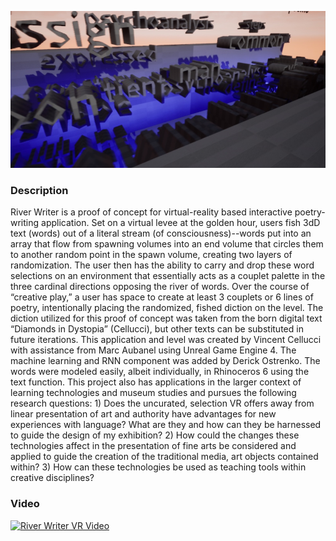 ![River Writer VR Header](/header.jpg)

### Description 
River Writer is a proof of concept for virtual-reality based interactive poetry-writing application. Set on a virtual levee at the golden hour, users fish 3dD text (words) out of a literal stream (of consciousness)--words put into an array that flow from spawning volumes into an end volume that circles them to another random point in the spawn volume, creating two layers of randomization. The user then has the ability to carry and drop these word selections on an environment that essentially acts as a couplet palette in the three cardinal directions opposing the river of words. Over the course of “creative play,” a user has space to create at least 3 couplets or 6 lines of poetry, intentionally placing the randomized, fished diction on the level. The diction utilized for this proof of concept was taken from the born digital text “Diamonds in Dystopia” (Cellucci), but other texts can be substituted in future iterations. This application and level was created by Vincent Cellucci with assistance from Marc Aubanel using Unreal Game Engine 4. The machine learning and RNN component was added by Derick Ostrenko. The words were modeled easily, albeit individually, in Rhinoceros 6 using the text function. This project also has applications in the larger context of learning technologies and museum studies and pursues the following research questions: 1) Does the uncurated, selection VR offers away from linear presentation of art and authority have advantages for new experiences with language? What are they and how can they be harnessed to guide the design of my exhibition? 2) How could the changes these technologies affect in the presentation of fine arts be considered and applied to guide the creation of the traditional media, art objects contained within? 3) How can these technologies be used as teaching tools within creative disciplines?

### Video
[![River Writer VR Video](https://img.youtube.com/vi/C9jkidnBwBA/0.jpg)](https://www.youtube.com/watch?v=C9jkidnBwBA)
